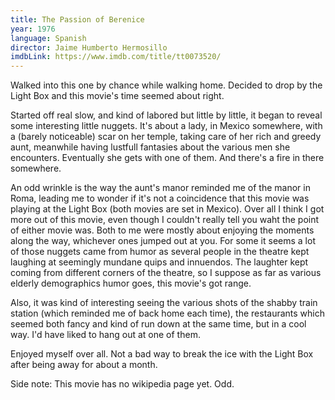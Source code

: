 ```yaml
---
title: The Passion of Berenice
year: 1976
language: Spanish
director: Jaime Humberto Hermosillo
imdbLink: https://www.imdb.com/title/tt0073520/
---
```


Walked into this one by chance while walking home. Decided to drop by the Light Box and this movie's time seemed about right.

Started off real slow, and kind of labored but little by little, it began to reveal some interesting little nuggets. It's about a lady, in Mexico somewhere, with a (barely noticeable) scar on her temple, taking care of her rich and greedy aunt, meanwhile having lustfull fantasies about the various men she encounters. Eventually she gets with one of them. And there's a fire in there somewhere.

An odd wrinkle is the way the aunt's manor reminded me of the manor in Roma, leading me to wonder if it's not a coincidence that this movie was playing at the Light Box (both movies are set in Mexico). Over all I think I got more out of this movie, even though I couldn't really tell you waht the point of either movie was. Both to me were mostly about enjoying the moments along the way, whichever ones jumped out at you. For some it seems a lot of those nuggets came from humor as several people in the theatre kept laughing at seemingly mundane quips and innuendos. The laughter kept coming from different corners of the theatre, so I suppose as far as various elderly demographics humor goes, this movie's got range.

Also, it was kind of interesting seeing the various shots of the shabby train station (which reminded me of back home each time), the restaurants which seemed both fancy and kind of run down at the same time, but in a cool way. I'd have liked to hang out at one of them.

Enjoyed myself over all. Not a bad way to break the ice with the Light Box after being away for about a month.

Side note: This movie has no wikipedia page yet. Odd.

